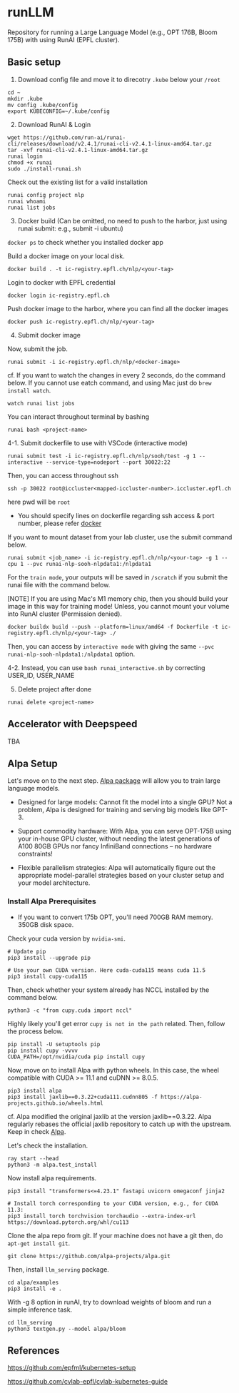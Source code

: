 # runLLM
Repository for running a Large Language Model (e.g., OPT 176B, Bloom 175B) with using RunAI (EPFL cluster). 

## Basic setup

1. Download config file and move it to direcotry `.kube` below your `/root`

```
cd ~
mkdir .kube
mv config .kube/config
export KUBECONFIG=~/.kube/config
```

2. Download RunAI & Login

```
wget https://github.com/run-ai/runai-cli/releases/download/v2.4.1/runai-cli-v2.4.1-linux-amd64.tar.gz
tar -xvf runai-cli-v2.4.1-linux-amd64.tar.gz
runai login
chmod +x runai
sudo ./install-runai.sh
```

Check out the existing list for a valid installation

```
runai config project nlp
runai whoami
runai list jobs
```

3. Docker build (Can be omitted, no need to push to the harbor, just using runai submit: e.g., submit -i ubuntu)

`docker ps` to check whether you installed docker app

Build a docker image on your local disk.

```
docker build . -t ic-registry.epfl.ch/nlp/<your-tag>
```

Login to docker with EPFL credential

```
docker login ic-registry.epfl.ch
```

Push docker image to the harbor, where you can find all the docker images 

```
docker push ic-registry.epfl.ch/nlp/<your-tag>
```

4. Submit docker image

Now, submit the job.
```
runai submit -i ic-registry.epfl.ch/nlp/<docker-image>
```

cf. If you want to watch the changes in every 2 seconds, do the command below. If you cannot use eatch command, and using Mac just do `brew install watch`.

```
watch runai list jobs
```

You can interact throughout terminal by bashing

```
runai bash <project-name>
```

4-1. Submit dockerfile to use with VSCode (interactive mode)

```
runai submit test -i ic-registry.epfl.ch/nlp/sooh/test -g 1 --interactive --service-type=nodeport --port 30022:22
```

Then, you can access throughout ssh

```
ssh -p 30022 root@iccluster<mapped-iccluster-number>.iccluster.epfl.ch
```

here pwd will be `root`

* You should specify lines on dockerfile regarding ssh access & port number, please refer [docker](https://github.com/run-ai/docs/blob/master/quickstart/python%2Bssh/Dockerfile)

If you want to mount dataset from your lab cluster, use the submit command below.

```
runai submit <job_name> -i ic-registry.epfl.ch/nlp/<your-tag> -g 1 --cpu 1 --pvc runai-nlp-sooh-nlpdata1:/nlpdata1
```

For the `train mode`, your outputs will be saved in `/scratch` if you submit the runai file with the command below.

[NOTE] If you are using Mac's M1 memory chip, then you should build your image in this way for training mode! Unless, you cannot mount your volume into RunAI cluster (Permission denied).

```
docker buildx build --push --platform=linux/amd64 -f Dockerfile -t ic-registry.epfl.ch/nlp/<your-tag> ./
```

Then, you can access by `interactive mode` with giving the same `--pvc runai-nlp-sooh-nlpdata1:/nlpdata1` option.

4-2. Instead, you can use `bash runai_interactive.sh` by correcting USER_ID, USER_NAME


5. Delete project after done

```
runai delete <project-name>
```

## Accelerator with Deepspeed

TBA

## Alpa Setup

Let's move on to the next step. [Alpa package](https://alpa.ai/tutorials/opt_serving.html) will allow you to train large language models. 

* Designed for large models: Cannot fit the model into a single GPU? Not a problem, Alpa is designed for training and serving big models like GPT-3.

* Support commodity hardware: With Alpa, you can serve OPT-175B using your in-house GPU cluster, without needing the latest generations of A100 80GB GPUs nor fancy InfiniBand connections – no hardware constraints!

* Flexible parallelism strategies: Alpa will automatically figure out the appropriate model-parallel strategies based on your cluster setup and your model architecture.

### Install Alpa Prerequisites

* If you want to convert 175b OPT, you'll need 700GB RAM memory. 350GB disk space.

Check your cuda version by `nvidia-smi`.
```
# Update pip
pip3 install --upgrade pip

# Use your own CUDA version. Here cuda-cuda115 means cuda 11.5
pip3 install cupy-cuda115
```

Then, check whether your system already has NCCL installed by the command below.

```
python3 -c "from cupy.cuda import nccl"
```

Highly likely you'll get error `cupy is not in the path` related. Then, follow the process below.

```
pip install -U setuptools pip
pip install cupy -vvvv
CUDA_PATH=/opt/nvidia/cuda pip install cupy
```

Now, move on to install Alpa with python wheels. In this case, the wheel compatible with CUDA >= 11.1 and cuDNN >= 8.0.5.

```
pip3 install alpa
pip3 install jaxlib==0.3.22+cuda111.cudnn805 -f https://alpa-projects.github.io/wheels.html
```

cf. Alpa modified the original jaxlib at the version jaxlib==0.3.22. Alpa regularly rebases the official jaxlib repository to catch up with the upstream.
Keep in check [Alpa](https://alpa.ai/install.html).


Let's check the installation.

```
ray start --head
python3 -m alpa.test_install
```

Now install alpa requirements.

```
pip3 install "transformers<=4.23.1" fastapi uvicorn omegaconf jinja2

# Install torch corresponding to your CUDA version, e.g., for CUDA 11.3:
pip3 install torch torchvision torchaudio --extra-index-url https://download.pytorch.org/whl/cu113
```

Clone the alpa repo from git. If your machine does not have a git then, do `apt-get install git`. 

```
git clone https://github.com/alpa-projects/alpa.git
```

Then, install `llm_serving` package.

```
cd alpa/examples
pip3 install -e .
```

With -g 8 option in runAI, try to download weights of bloom and run a simple inference task.

```
cd llm_serving
python3 textgen.py --model alpa/bloom
```

## References

https://github.com/epfml/kubernetes-setup

https://github.com/cvlab-epfl/cvlab-kubernetes-guide


